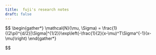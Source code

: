 ```yaml
---
title:  fuji's research notes 
draft: false
---
```


$$
\begin{gather*}
\mathcal{N}(\mu, \Sigma) = \frac{1}{(2\pi)^{d/2}|\Sigma|^{1/2}}\exp\left(-\frac{1}{2}(x-\mu)^T\Sigma^{-1}(x-\mu)\right)
\end{gather*}

$$  
